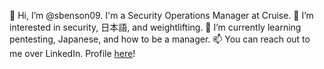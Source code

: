 👋 Hi, I’m @sbenson09. I'm a Security Operations Manager at Cruise.
👀 I’m interested in security, 日本語, and weightlifting.
🌱 I’m currently learning pentesting, Japanese, and how to be a manager.
📫 You can reach out to me over LinkedIn. Profile [here](https://www.linkedin.com/in/seanmbenson/)!

<!---
sbenson09/sbenson09 is a ✨ special ✨ repository because its `README.md` (this file) appears on your GitHub profile.
You can click the Preview link to take a look at your changes.
--->
